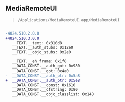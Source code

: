 ## MediaRemoteUI

> `/Applications/MediaRemoteUI.app/MediaRemoteUI`

```diff

-4024.510.2.0.0
+4024.510.3.0.0
   __TEXT.__text: 0x310d8
   __TEXT.__auth_stubs: 0x12e0
   __TEXT.__objc_stubs: 0x2e0

   __TEXT.__eh_frame: 0x1f8
   __DATA_CONST.__auth_got: 0x980
   __DATA_CONST.__got: 0x4a0
-  __DATA_CONST.__auth_ptr: 0x5a8
+  __DATA_CONST.__auth_ptr: 0x5e8
   __DATA_CONST.__const: 0x1610
   __DATA_CONST.__cfstring: 0x80
   __DATA_CONST.__objc_classlist: 0x148

```
